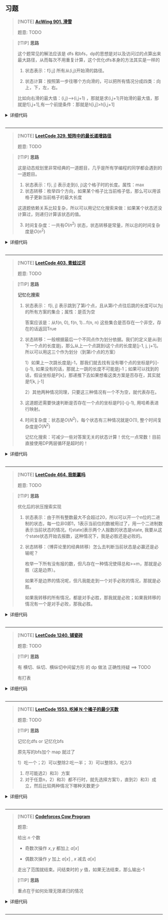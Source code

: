 

## 习题

> [!NOTE] **[AcWing 901. 滑雪](https://www.acwing.com/problem/content/903/)**
> 
> 题意: TODO

> [!TIP] **思路**
>
> 这个题常见的解法应该是 dfs 和bfs，dp的思想是对以及访问过的点算出来最大路径，从而每次不用重复计算，这个优化dfs本身的方法其实是一样的
>
> 1. 状态表示：f[i,j] 所有从(i,j)开始滑的路径。
>
> 2. 状态计算：按照第一步往哪个方向滑的，可以把所有情况分成四类：向上，下，左，右。
>
> 比如向右滑的最大值：(i,j)-->(i,j+1) ，那就是求(i,j+1)开始滑的最大值，那就是f[i,j+1],有一个前提条件：那就是h[i,j]>h[i,j+1]

<details>
<summary>详细代码</summary>
<!-- tabs:start -->

##### **C++**

```cpp
#include <bits/stdc++.h>
using namespace std;

const int maxn = 305;
int n, m;
int h[maxn][maxn];
int f[maxn][maxn];

int dx[4] = {-1, 0, 0, 1}, dy[4] = {0, -1, 1, 0};
int dp(int x, int y) {
    if (f[x][y] != -1) return f[x][y];
    f[x][y] = 1;
    for (int i = 0; i < 4; ++i) {
        int nx = x + dx[i], ny = y + dy[i];
        if (nx < 1 || nx > n || ny < 1 || ny > m || h[nx][ny] >= h[x][y])
            continue;
        f[x][y] = max(f[x][y], dp(nx, ny) + 1);
    }
    return f[x][y];
}

int main() {
    cin >> n >> m;
    for (int i = 1; i <= n; ++i)
        for (int j = 1; j <= m; ++j) cin >> h[i][j];
    int res = 0;
    memset(f, -1, sizeof f);
    for (int i = 1; i <= n; ++i)
        for (int j = 1; j <= m; ++j) res = max(res, dp(i, j));
    cout << res << endl;
}
```

##### **Python**

```python
def dp(x, y):
    if f[x][y] != -1:  # 踩坑：判断是否已经计算过了，计算过了 直接返回，这就是记忆化搜索
        return f[x][y] 
    f[x][y] = 1  # 如果这个点没有被计算过，那初始值是为1的。（自己也算一步）
    dx, dy = [0, 0, -1, 1], [1, -1, -0, 0]
    for i in range(4):
        a, b = x + dx[i], y + dy[i]
        if 1 <= a <= n and 1 <= b <= m and g[x][y] > g[a][b]:
            f[x][y] = max(f[x][y], dp(a, b) + 1)
    return f[x][y]


if __name__ == '__main__':
    N = 310
    g = [[0] * N for _ in range(N)]
    f = [[-1] * N for _ in range(N)]
    dx = [(0, 1), (0, -1), (1, 0), (-1, 0)]

    n, m = map(int, input().split())
    for i in range(1, n + 1):
        nums = map(int, input().split())
        for j, val in enumerate(nums):
            g[i][j + 1] = val
    # 这样处理也可以哦         
    # g1=[[0]  *N]
    # for i in range(n):
    #   g1.append([0] + list(map(int, input().split())))

    # 更简约的处理输入：==> 就让下标从0开始，下面遍历也需要改成i,j从0到n/m，dp函数判断也是[0,n/m]
    # g = []
    # for i in range(n):
    #    g.append(list(map(int, input().split())))
    res = 0
    for i in range(1, n + 1):
        for j in range(1, m + 1):
            res = max(res, dp(i, j))
    print(res)
```

<!-- tabs:end -->
</details>

<br>

* * *

> [!NOTE] **[LeetCode 329. 矩阵中的最长递增路径](https://leetcode-cn.com/problems/longest-increasing-path-in-a-matrix/)**
> 
> 题意: TODO

> [!TIP] **思路**
>
> 这是动态规划里非常经典的一道题目，几乎是所有学编程的同学都会遇到的一道题目。
>
> 1. 状态表示：f[i, j] 表示走到(i, j)这个格子时的长度。属性：max
> 2. 状态转移：枚举四个方向，如果某个格子比当前格子低，那么可以用该格子更新当前格子的最大长度
>
> 这道题依赖关系比较复杂，所以可以用记忆化搜索来做：如果某个状态还没计算过，则递归计算该状态的值。
>
> 3. 时间复杂度：一共有$O(n^2)$ 状态，状态转移是常量，所以总的时间复杂度是$O(n^2)$

<details>
<summary>详细代码</summary>
<!-- tabs:start -->

##### **C++**

```cpp
class Solution {
public:
    int n, m;
    vector<vector<int>> f, w;
    int dx[4] = {-1, 0, 1, 0}, dy[4] = {0, 1, 0, -1};

    int dp(int x, int y) {
        auto& v = f[x][y];
        if (v != -1) return v;
        v = 1;
        for (int i = 0; i < 4; i ++ ) {
            int a = x + dx[i], b = y + dy[i];
            if (a >= 0 && a < n && b >= 0 && b < m && w[x][y] < w[a][b])
                v = max(v, dp(a, b) + 1);
        }
        return v;
    }

    int longestIncreasingPath(vector<vector<int>>& matrix) {
        if (matrix.empty() || matrix[0].empty()) return 0;
        w = matrix;
        n = w.size(), m = w[0].size();
        f = vector<vector<int>>(n, vector<int>(m, -1));

        int res = 0;
        for (int i = 0; i < n; i ++ )
            for (int j = 0; j < m; j ++ )
                res = max(res, dp(i, j));
        return res;
    }
};
```

##### ****Python-记忆化搜索1****

```python
class Solution:
    def longestIncreasingPath(self, matrix: List[List[int]]) -> int:
        if not matrix or not matrix[0]:
            return 0
        n, m  = len(matrix), len(matrix[0])

        # -1：未计算 0：不合法 1：合法；
        f = [[-1] * m for i in range(n)]
        res = 0

        def dp(x, y):
            # 计算过则直接返回（记忆化搜索）
            if f[x][y] != -1:return f[x][y]
            f[x][y] = 1
            dx, dy = [-1, 0, 1, 0], [0, -1, 0, 1]

            for i in range(4):
                a, b  = x + dx[i], y + dy[i]
                if 0 <= a < n and 0 <= b < m and matrix[a][b] > matrix[x][y]:
                    f[x][y] = max(f[x][y], dp(a, b) + 1)
            return f[x][y]

        for i in range(n):
            for j in range(m):
                res = max(res, dp(i, j))

        return res
```



**Python-记忆化搜索2**

```python
class Solution:
    def longestIncreasingPath(self, matrix: List[List[int]]) -> int:
        if not matrix:return 0
        n, m = len(matrix), len(matrix[0])
        dx, dy = [1, -1, 0, 0], [0, 0, 1, -1]
        
        @lru_cache(None)
        def dfs(x: int, y: int) -> int:
            best = 1
            for i in range(4):
                nx, ny = x + dx[i], y + dy[i]
                if 0 <= nx < n and 0 <= ny < m and matrix[nx][ny] > matrix[x][y]:
                    best = max(best, dfs(nx, ny) + 1)
            return best

        res = 0
        for i in range(n):
            for j in range(m):
                res = max(res, dfs(i, j))
        return res
```



<!-- tabs:end -->
</details>

<br>

* * *

> [!NOTE] **[LeetCode 403. 青蛙过河](https://leetcode-cn.com/problems/frog-jump/)**
> 
> 题意: TODO

> [!TIP] **思路**
>
> **记忆化搜索**
>
> 1. 状态表示： f[i, j] 表示跳到了第i个点，且从第i个点往后跳的长度可以为j的所有方案的集合；属性：是否为空
>
>    答案应该是：从f(n, 0), f(n, 1)...f(n, n) 这些集合是否存在一个非空，存在的话返回True
>
> 2. 状态转移：一般根据最后一个不同点作为划分依据。我们的定义是从i到下一个点的长度是j，那么从上一个点跳到i这个点的长度是[j-1, j, j+1]。所以可以用这三个作为划分（到第i个点的方案）
>
>    1）如果上一次跳长度是j-1，那我们就去找有没有哪个点的坐标是P[i]-(j-1), 如果没有的话，那就上一跳的长度不可能是j-1；如果可以找到的话，假设坐标是P[k]，那递推下去如果想看这类方案是否存在，其实就是f[k, j-1]
>
>    2）其他两种情况同理，只要这三种情况有一个不为空，就代表存在。
>
> 3. 这道题还需要快速判断是否存在一个点的坐标是P[i]-(j-1), 用哈希表进行映射。
>
> 4. 时间复杂度：状态是$O(N^2)$，每个状态有三种情况就是O(1), 整个时间复杂度是$O(N^2)$
>
>    记忆化搜索：可减少一些对答案无关的状态计算！优化一点常数！目前直接使用DP两层循环是超时的！

<details>
<summary>详细代码</summary>
<!-- tabs:start -->

##### **C++**

```cpp
class Solution {
public:
    unordered_map<int, int> hash;
    vector<int> stones;
    map<pair<int, int>, bool> f;

    bool dp(int i, int j) {
        if (f.count({i, j})) return f[{i, j}];
        f[{i, j}] = false;
        for (int k = max(1, j - 1); k <= j + 1; ++ k )
            if (hash.count(stones[i] - k)) {
                int p = hash[stones[i] - k];
                if (dp(p, k)) {
                    f[{i, j}] = true;
                    break;
                }
            }
        return f[{i, j}];
    }

    bool canCross(vector<int>& _stones) {
        stones = _stones;
        int n = stones.size();
        for (int i = 0; i < n; ++ i ) hash[stones[i]] = i;
        // 从0向【后】跳1初始化合法
        f[{0, 1}] = true;
        for (int i = 0; i < n; ++ i )
            // 遍历可能结果集
            if (dp(n - 1, i)) return true;
        return false;
    }
};
```

##### **C++**

```cpp
// yxc
const int N = 2010;

int f[N][N];

class Solution {
public:
    unordered_map<int, int> hash;
    vector<int> stones;

    int dp(int x, int y) {
        if (f[x][y] != -1) return f[x][y];
        f[x][y] = 0;
        for (int k = max(1, y - 1); k <= y + 1; k ++ ) {
            int z = stones[x] - k;
            if (hash.count(z)) {
                int p = hash[z];
                if (dp(p, k)) {
                    f[x][y] = 1;
                    break;
                }
            }
        }
        return f[x][y];
    }

    bool canCross(vector<int>& _stones) {
        stones = _stones;
        int n = stones.size();
        for (int i = 0; i < n; i ++ ) hash[stones[i]] = i;
        memset(f, -1, sizeof f);
        f[0][1] = 1;
        for (int i = 0; i < n; i ++ )
            if (dp(n - 1, i))
                return true;
        return false;
    }
};
```

##### **Python 记忆化搜索**

```python
class Solution:
    def canCross(self, stones: List[int]) -> bool:
        n = len(stones)
        def dp(i, j):
          	# 计算过则直接返回（记忆化搜索）
            if f[i][j] != -1:return f[i][j]
            f[i][j] = 0
            
            # 枚举上一次跳的三种情况：j - 1, j, j + 1
            for k in range(max(1, j - 1),  j + 2):
                if my_dict[stones[i] - k] != -1:  # 确保该位置有石头
                    p = my_dict[stones[i] - k]
                    if dp(p, k): 
                        f[i][j] = 1
                        break
            return f[i][j]
        
        #  -1：未计算 0：不合法 1：合法；
        f = [[-1] * (n + 1) for _ in range(n + 1)]
        my_dict = collections.defaultdict(lambda: -1)
        for i in range(n):
            my_dict[stones[i]] = i
        
        f[0][1] = 1 # 初始化，0号位第一块石头跳一步状态合法（题意）
        
        # 枚举能否最后一块石头能否往后跳i步！有一个合法即可以跳到最后一块石头！
        for i in range(n):
            if dp(n - 1, i):
                return True
        return False
```

<!-- tabs:end -->
</details>

<br>

* * *

> [!NOTE] **[LeetCode 464. 我能赢吗](https://leetcode-cn.com/problems/can-i-win/)**
> 
> 题意: TODO

> [!TIP] **思路**
>
> 优化后的状压搜索实现
>
> 1. 状态表示：由于所有整数最大不会超过20，所以可以开一个n位的二进制的状态，每一位非0即1，1表示当前位的数被用过了，用一个二进制数表示当前状态的情况。f[state]表示两个人报数的状态是state, 我要从这个state状态开始去报数，这种情况下，我是必胜还是必败的。
>
> 2. 状态转移：（博弈论里的经典转移）怎么去判断当前状态是必赢还是必输呢？
>
>    枚举一下所有没有报的数，但凡存在一种情况使得总和>=m，那就是必胜（这是边界）。
>
>    如果不是边界的情况呢，但凡我能走到一个对手必败的情况，那就是必胜。
>
>    如果我转移的所有情况，都是对手必胜，那我就是必败；如果我转移的情况有一个是对手必败，那我必胜。

<details>
<summary>详细代码</summary>
<!-- tabs:start -->

##### **C++ 优化**

```cpp
class Solution {
public:
// 优化 according
    // f[x] 表示某个状态是必胜还是必败
    vector<int> f;
    int n, m;
    int dp(int x) {
        if (f[x] != -1) return f[x];
        int sum = 0;
        for (int i = 0; i < n; ++ i )
            if (x >> i & 1)
                sum += i + 1;
        for (int i = 0; i < n; ++ i ) {
            if (x >> i & 1) continue;
            if (sum + i + 1 >= m) return f[x] = 1;  // 可以拿 i 必胜
            if (!dp(x + (1 << i))) return f[x] = 1; // 可以导致对方必败 必胜
        }
        return f[x] = 0;
    }
    bool canIWin(int _n, int _m) {
        n = _n, m = _m;
        if (n * (n + 1) / 2 < m) return false;
        f.resize(1 << n, -1);
        return dp(0);
    }
};
```

##### **C++**

```cpp
class Solution {
public:
    // 不能使用重复整数 状态压缩20个位
    // dp[i][j] 表示剩下整数状态为i时 累积和为j的先手结果
    // dp[i][j] = 穷举接下来选择每一个数的下一个状态是否可能为true
    // 如果有任意一个值为true 则当前状态必败 否则必胜
    int mxInt, tot;
    //unordered_map<pair<int,int>, int> m;  // hash不可用
    map<pair<int, int>, int> m;
    bool dfs(int state, int sum) {
        if (sum >= tot) return true;
        if (m.find({state, sum}) != m.end()) return m[{state, sum}];
        bool f = true;
        for (int i = 1; i <= mxInt; ++ i )
            if ((state & (1 << i)) == 0)
                if (dfs(state | (1 << i), sum + i)) {
                    f = false;
                    break;
                }
        return m[{state,sum}] = f;
    }
    bool canIWin(int maxChoosableInteger, int desiredTotal) {
        mxInt = maxChoosableInteger, tot = desiredTotal;
        // 所有数相加仍小于tot false
        if ((mxInt + 1) * mxInt / 2 < tot) return false;
        for (int i = 1; i <= mxInt; ++ i )
            // 选择 i 当前sum为i
            if (dfs(1 << i, i))
                return true;
        return false;
    }
};
```

##### **Python 记忆化搜索1**

```python
class Solution:
    def canIWin(self, n: int, m: int) -> bool:
        if n * (n + 1) // 2 < m:
            return False
        f = [-1] * (1 << n)

        def dp(x):
            # 记忆化：已经被算过了，直接返回
            if f[x] != -1:
                return f[x]
            sumn = 0
            for i in range(n):
                if x >> i & 1:
                    sumn += i + 1
            
            for i in range(n):
              	# 当前位是1，说明已经被人用了
                if x >> i & 1:continue
                # 当前状态的总和 + 选择了当前位数字 > m
                if sumn + i + 1 >= m:
                    f[x] = 1
                    return f[x]
                # 遍历所有对手可能从哪个状态开始选数字
                if not dp(x + (1 << i)):
                    f[x] = 1
                    return f[x]
            f[x] = 0
            return f[x]

        return bool(dp(0))
```



**Python 记忆化搜索2**

```python
class Solution:
    def canIWin(self, n, m):
        if n * (n + 1) / 2 < m:
            return False

        @lru_cache(None)
        def dfs(x, s):
            for i in range(n):
                if (x >> i) & 1:
                    continue
                if s + i + 1 >= m:
                    return True 
                if not dfs(x + (1 << i), s + i + 1):
                    return True
            return False 
            
        return dfs(0, 0)
```



<!-- tabs:end -->
</details>

<br>

* * *

> [!NOTE] **[LeetCode 1240. 铺瓷砖](https://leetcode-cn.com/problems/tiling-a-rectangle-with-the-fewest-squares/)**
> 
> 题意: TODO

> [!TIP] **思路**
> 
> 有 横切、纵切、横纵切中间留方形 的 dp 做法 正确性持疑 ==> TODO
> 
> 有打表

<details>
<summary>详细代码</summary>
<!-- tabs:start -->

##### **C++**

```cpp
vector<vector<int>> v = {{1},
                         {2, 1},
                         {3, 3, 1},
                         {4, 2, 4, 1},
                         {5, 4, 4, 5, 1},
                         {6, 3, 2, 3, 5, 1},
                         {7, 5, 5, 5, 5, 5, 1},
                         {8, 4, 5, 2, 5, 4, 7, 1},
                         {9, 6, 3, 6, 6, 3, 6, 7, 1},
                         {10, 5, 6, 4, 2, 4, 6, 5, 6, 1},
                         {11, 7, 6, 6, 6, 6, 6, 6, 7, 6, 1},
                         {12, 6, 4, 3, 6, 2, 6, 3, 4, 5, 7, 1},
                         {13, 8, 7, 7, 6, 6, 6, 6, 7, 7, 6, 7, 1}};

int tilingRectangle(int n, int m) {
    if (n < m) swap(n, m);
    return v[n - 1][m - 1];
}
```

##### **Python**

```python

```





<!-- tabs:end -->
</details>

<br>

* * *

> [!NOTE] **[LeetCode 1553. 吃掉 N 个橘子的最少天数](https://leetcode-cn.com/problems/minimum-number-of-days-to-eat-n-oranges/)**
> 
> 题意: TODO

> [!TIP] **思路**
>
> 记忆化dfs or 记忆化bfs
>
> 原先写的bfs加个 map 就过了
>
> 1）吃一个；2）可以整除2:吃一半； 3）可以整除3，吃2/3
>
> 1. 尽可能选2）和3）方案
> 2. 对于任意n，2）和3）都不行时，就先选择方案1），直到2）和3）成立，然后比较两种情况下哪种天数更少

<details>
<summary>详细代码</summary>
<!-- tabs:start -->

##### **C++ dfs**

```cpp
class Solution {
public:
    // f[n] n个橘子可以吃的最小天数
    // f[0] = 0, f[1] = 1;
    // f[x] = v
    //          f[x+1] = min(f[x+1], f[x]+1);
    //          f[x*2] = min(f[x*2], f[x]+1);
    //          f[x*3] = min(f[x*3], f[x]+1);
    // n范围比较大 说明可以找规律
    // ====> 找规律失败 说明考虑记忆化
    // 记忆化的策略由推理可知 尽可能吃2/3

    // 12ms
    unordered_map<int, int> m;
    int find(int x) {
        if (m.count(x)) return m[x];
        if (x == 0)
            return 0;
        else if (x == 1)
            return 1;
        else if (x == 2)
            return 2;
        return m[x] = min(find(x / 3) + x % 3, find(x / 2) + x % 2) + 1;
    }
    int minDays(int n) { return find(n); }
};
```

##### **C++ bfs**

```cpp
class Solution {
public:
    // 广搜
    // 156ms
    int minDays(int n) {
        unordered_map<int, bool> m;
        queue<int> q;
        q.push(n);
        int d = 0;
        while (!q.empty()) {
            int sz = q.size();
            while (sz--) {
                int nv = q.front();
                q.pop();
                if (!nv) return d;
                if (nv % 3 == 0 && !m[nv / 3]) {
                    q.push(nv / 3);
                    m[nv / 3] = true;
                }
                if (nv % 2 == 0 && !m[nv / 2]) {
                    q.push(nv / 2);
                    m[nv / 2] = true;
                }
                if (!m[nv - 1]) {
                    q.push(nv - 1);
                    m[nv - 1] = true;
                }
            }
            ++d;
        }
        return d;
    }
};
```

##### **Python**

```python
class Solution:
    @lru_cache(None)  # 记忆化搜索
    def minDays(self, n: int) -> int:
        if n == 0:
            return 0
        if n == 1:
            return 1
        return 1 + min(self.minDays(n // 2) + n % 2, self.minDays(n // 3) + n % 3)
```



**Python-BFS**

```python
class Solution:
    def minDays(self, n: int) -> int:
        q = deque([(n, 0)])
        my_set = set()
        while q:
            nums, cnt = q.popleft()
            if not nums:
                return cnt
            if nums in my_set:
                continue
            my_set.add(nums)
            q.append([nums - 1, cnt + 1])
            if nums % 2 == 0:
                q.append([nums // 2, cnt + 1])
            if nums % 3 == 0:
                q.append([nums // 3, cnt + 1])
```



<!-- tabs:end -->
</details>

<br>

* * *

> [!NOTE] **[Codeforces Cow Program](http://codeforces.com/problemset/problem/283/B)**
> 
> 题意: 
> 
> 给出 $n$ 个数
> 
> - 奇数次操作 $x,y$ 都加上 $a[x]$
> 
> - 偶数次操作 $y$ 加上 $a[x]$ , $x$ 减去 $a[x]$
> 
> 走出了范围就结束。问结束时的 $y$ 值，如果无法结束，那么输出-1


> [!TIP] **思路**
> 
> 重点在于如何处理无限递归的情况

<details>
<summary>详细代码</summary>
<!-- tabs:start -->

##### **C++**

```cpp
// Problem: B. Cow Program
// Contest: Codeforces - Codeforces Round #174 (Div. 1)
// URL: https://codeforces.com/problemset/problem/283/B
// Memory Limit: 256 MB
// Time Limit: 2000 ms

#include <bits/stdc++.h>
using namespace std;

using LL = long long;
const static int N = 2e5 + 10;

int n, a[N];
LL f[2][N];

bool u[2][N], v[2][N];

LL dfs(int x, int sel) {
    if (x < 1 || x > n)
        return 0;
    if (u[sel][x])
        return v[sel][x] ? f[sel][x] : -1;
    u[sel][x] = 1;	// 避免无限递归
    LL t = dfs(x + (sel ? -a[x] : a[x]), sel ^ 1);
    v[sel][x] = 1;
    return f[sel][x] = (~t ? t + a[x] : t);
}

int main() {
    cin >> n;
    for (int i = 2; i <= n; ++i)
        cin >> a[i];

    for (int i = 1; i < n; ++i) {
        a[1] = i;
        cout << (~dfs(a[1] + 1, 1) ? f[1][a[1] + 1] + a[1] : -1) << endl;
    }

    return 0;
}
```

##### **Python**

```python

```

<!-- tabs:end -->
</details>

<br>

* * *
